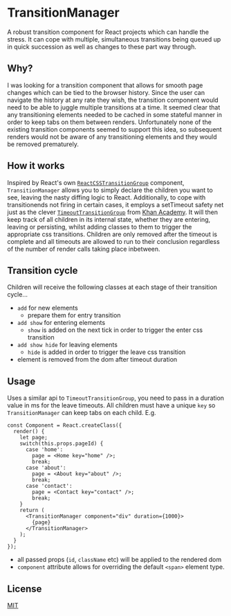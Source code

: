 # TransitionManager

A robust transition component for React projects which can handle the stress. It can cope with multiple, simultaneous transitions being queued up in quick succession as well as changes to these part way through.

## Why?

I was looking for a transition component that allows for smooth page changes which can be tied to the browser history. Since the user can navigate the history at any rate they wish, the transition component would need to be able to juggle multiple transitions at a time. It seemed clear that any transitioning elements needed to be cached in some stateful manner in order to keep tabs on them between renders. Unfortunately none of the existing transition components seemed to support this idea, so subsequent renders would not be aware of any transitioning elements and they would be removed prematurely.

## How it works

Inspired by React's own [`ReactCSSTransitionGroup`](https://facebook.github.io/react/docs/animation.html) component, `TransitionManager` allows you to simply declare the children you want to see, leaving the nasty diffing logic to React. Additionally, to cope with transitionends not firing in certain cases, it employs a setTimeout safety net just as the clever [`TimeoutTransitionGroup`](https://github.com/Khan/react-components/blob/master/js/timeout-transition-group.jsx) from [Khan Academy](https://www.khanacademy.org/). It will then keep track of all children in its internal state, whether they are entering, leaving or persisting, whilst adding classes to them to trigger the appropriate css transitions. Children are only removed after the timeout is complete and all timeouts are allowed to run to their conclusion regardless of the number of render calls taking place inbetween.

## Transition cycle

Children will receive the following classes at each stage of their transition cycle...

* `add` for new elements
  * prepare them for entry transition
* `add show` for entering elements
  * `show` is added on the next tick in order to trigger the enter css transition
* `add show hide` for leaving elements
  * `hide` is added in order to trigger the leave css transition
* element is removed from the dom after timeout duration

## Usage

Uses a similar api to `TimeoutTransitionGroup`, you need to pass in a duration value in ms for the leave timeouts. All children must have a unique `key` so `TransitionManager` can keep tabs on each child. E.g.

```
const Component = React.createClass({
  render() {
    let page;
    switch(this.props.pageId) {
      case 'home':
        page = <Home key="home" />;
        break;
      case 'about':
        page = <About key="about" />;
        break;
      case 'contact':
        page = <Contact key="contact" />;
        break;
    }
    return (
      <TransitionManager component="div" duration={1000}>
        {page}
      </TransitionManager>
    );
  }
});
```

* all passed props (`id`, `className` etc) will be applied to the rendered dom
* `component` attribute allows for overriding the default `<span>` element type.

## License
[MIT](http://opensource.org/licenses/MIT)
